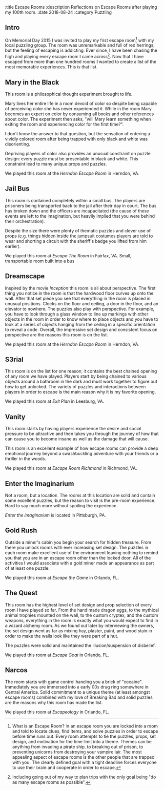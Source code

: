 :title Escape Rooms
:description Reflections on Escape Rooms after playing my 100th room.
:date 2018-08-24
:category Puzzling

## Intro
On Memorial Day 2015 I was invited to play my first escape room[^1] with my local puzzling group. The room was unremarkable and full of red herrings, but the feeling of escaping is addicting. Ever since, I have been chasing the high and playing every escape room I came across[^2]. Now that I have escaped from more than one hundred rooms I wanted to create a list of the most memorable experiences. This is that list.

[^1]: What is an Escape Room? In an escape room you are locked into a room and told to locate clues, find items, and solve puzzles in order to escape before time runs out. Every room attempts to tie the puzzles, props, set design, and motivation for the time limit into a theme. Themes can be anything from invading a pirate ship, to breaking out of prison, to preventing unicorns from destroying your vampire lair. The most appealing aspect of escape rooms is the other people that are trapped with you. The clearly defined goal with a tight deadline forces everyone to use their brain and cooperate in order to escape.

[^2]: Including going out of my way to plan trips with the only goal being "do as many escape rooms as possible". 

## Mary in the Black
This room is a philosophical thought experiment brought to life. 

Mary lives her entire life in a room devoid of color so despite being capable of perceiving color she has never experienced it. While in the room Mary becomes an expert on color by consuming all books and other references about color. The experiment then asks, "will Mary learn something when exiting the room and experiencing color for the first time?".

I don't know the answer to that question, but the sensation of entering a vividly colored room after being trapped with only black and white was disorienting.

Depriving players of color also provides an unusual constraint on puzzle design: every puzzle must be presentable in black and white. This constraint lead to many unique props and puzzles.

We played this room at the _Herndon Escape Room_ in Herndon, VA.

## Jail Bus
This room is contained completely within a small bus. The players are prisoners being transported back to the jail after their day in court. The bus has broken down and the officers are incapacitated (the cause of these events are left to the imagination, but heavily implied that you were behind their orchestration).

Despite the size there were plenty of thematic puzzles and clever use of props (e.g. things hidden inside the jumpsuit costumes players are told to wear and shorting a circuit with the sheriff's badge you lifted from him earlier).

We played this room at _Escape The Room_ in Fairfax, VA.
Small, transportable room built into a bus

## Dreamscape
Inspired by the movie _Inception_ this room is all about perspective. The first thing you notice in the room is that the hardwood floor curves up onto the wall. After that set piece you see that everything in the room is placed in unusual positions. Clocks on the floor and ceiling, a door in the floor, and an elevator to nowhere. The puzzles also play with perspective. For example, you have to look through a glass window to line up markings with other objects in the room in order to know where to place objects and you have to look at a series of objects hanging from the ceiling in a specific orientation to reveal a code. Overall, the impressive set design and consistent focus on perspective are the reasons this room is on the list.

We played this room at the _Herndon Escape Room_ in Herndon, VA.

## S3rial
This room is on the list for one reason; it contains the best chained opening of any room we have played. Players start by being chained to various objects around a bathroom in the dark and must work together to figure out how to get unlocked. The variety of puzzles and interactions between players in order to escape is the main reason why it is my favorite opening.

We played this room at _Exit Plan_ in Leesburg, VA.

## Vanity
This room starts by having players experience the desire and social pressure to be attractive and then takes you through the journey of how that can cause you to become insane as well as the damage that will cause.

This room is an excellent example of how escape rooms can provide a deep emotional journey beyond a swashbuckling adventure with your friends or a thriller in the woods.

We played this room at _Escape Room Richmond_ in Richmond, VA.

## Enter the Imaginarium
Not a room, but a location. The rooms at this location are solid and contain some excellent puzzles, but the reason to visit is the pre-room experience. Hard to say much more without spoiling the experience.

_Enter the Imaginarium_ is located in Pittsburgh, PA.

## Gold Rush
Outside a miner's cabin you begin your search for hidden treasure. From there you unlock rooms with ever increasing set design. The puzzles in each room make excellent use of the environment leaving nothing to remind you that you are in an escape room other than the locked door. All of the activities I would associate with a gold miner made an appearance as part of at least one puzzle.

We played this room at _Escape the Game_ in Orlando, FL.

## The Quest
This room has the highest level of set design and prop selection of every room I have played so far. From the hand made dragon eggs, to the mythical animal trophies mounted on the wall, to the custom cryptex, and the custom weapons, everything in the room is exactly what you would expect to find in a wizard alchemy room. As we found out later by interviewing the owners, the set design went as far as mixing hay, plaster, paint, and wood stain in order to make the walls look like they were part of a hut.

The puzzles were solid and maintained the illusion/suspension of disbelief.

We played this room at _Escape Goat_ in Orlando, FL.

## Narcos
The room starts with game control handing you a brick of "cocaine". Immediately you are immersed into a early 00s drug ring somewhere in Central America. Solid commitment to a unique theme (at least amongst escape rooms) combined with my love of Breaking Bad and solid puzzles are the reasons why this room has made the list.

We played this room at _Escapeology_ in Orlando, FL.

